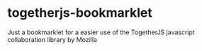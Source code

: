 togetherjs-bookmarklet
======================

Just a bookmarklet for a easier use of the TogetherJS javascript collaboration library by Mozilla
